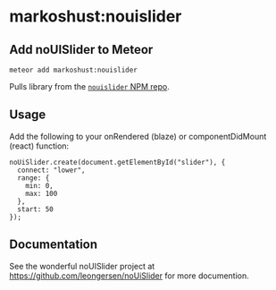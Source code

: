 # markoshust:nouislider

## Add noUISlider to Meteor

`meteor add markoshust:nouislider`

Pulls library from the <a href="https://www.npmjs.com/package/nouislider" target="_blank">`nouislider` NPM repo</a>.

## Usage

Add the following to your onRendered (blaze) or componentDidMount (react) function:

```
noUiSlider.create(document.getElementById("slider"), {
  connect: "lower",
  range: {
    min: 0,
    max: 100
  },
  start: 50
});
```

## Documentation

See the wonderful noUISlider project at <a href="https://github.com/leongersen/noUiSlider" target="_blank">https://github.com/leongersen/noUiSlider</a> for more documention.
